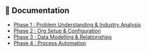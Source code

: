 ## 📄 Documentation  
- [Phase 1 : Problem Understanding & Industry Analysis](Phase1.md)
- [Phase 2 : Org Setup & Configuration](Phase2.md)
- [Phase 3 : Data Modelling & Relationships](Phase3.md)
- [Phase 4 : Process Automation](Phase4.md)

